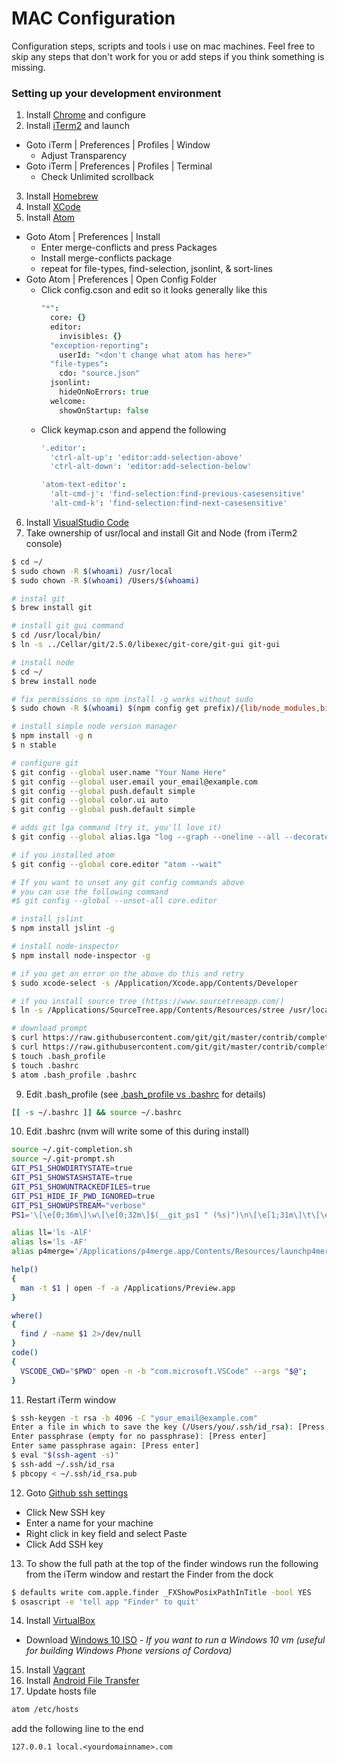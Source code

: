 # MAC Configuration

Configuration steps, scripts and tools i use on mac machines. Feel free to skip any steps that don't work for you or add steps if you think something is missing.

### Setting up your development environment

1. Install [Chrome](http://www.google.com/chrome/) and configure
2. Install [iTerm2](https://www.iterm2.com/) and launch
  - Goto iTerm | Preferences | Profiles | Window
    - Adjust Transparency
  - Goto iTerm | Preferences | Profiles | Terminal
    - Check Unlimited scrollback
3. Install [Homebrew](http://brew.sh/)
4. Install [XCode](https://developer.apple.com/xcode)
5. Install [Atom](https://atom.io/)
  - Goto Atom | Preferences | Install
    - Enter merge-conflicts and press Packages
    - Install merge-conflicts package
    - repeat for file-types, find-selection, jsonlint, & sort-lines
  - Goto Atom | Preferences | Open Config Folder
    - Click config.cson and edit so it looks generally like this
      ```coffee
      "*":
        core: {}
        editor:
          invisibles: {}
        "exception-reporting":
          userId: "<don't change what atom has here>"
        "file-types":
          cdo: "source.json"
        jsonlint:
          hideOnNoErrors: true
        welcome:
          showOnStartup: false
      ```
    - Click keymap.cson and append the following    
      ```coffee
      '.editor':
        'ctrl-alt-up': 'editor:add-selection-above'
        'ctrl-alt-down': 'editor:add-selection-below'

      'atom-text-editor':
        'alt-cmd-j': 'find-selection:find-previous-casesensitive'
        'alt-cmd-k': 'find-selection:find-next-casesensitive'
      ```
6. Install [VisualStudio Code](https://code.visualstudio.com/)
7. Take ownership of usr/local and install Git and Node (from iTerm2 console)
  ```bash
  $ cd ~/
  $ sudo chown -R $(whoami) /usr/local
  $ sudo chown -R $(whoami) /Users/$(whoami)

  # instal git
  $ brew install git

  # install git gui command
  $ cd /usr/local/bin/
  $ ln -s ../Cellar/git/2.5.0/libexec/git-core/git-gui git-gui

  # install node
  $ cd ~/
  $ brew install node

  # fix permissions so npm install -g works without sudo
  $ sudo chown -R $(whoami) $(npm config get prefix)/{lib/node_modules,bin,share}

  # install simple node version manager
  $ npm install -g n
  $ n stable

  # configure git
  $ git config --global user.name "Your Name Here"
  $ git config --global user.email your_email@example.com
  $ git config --global push.default simple
  $ git config --global color.ui auto
  $ git config --global push.default simple

  # adds git lga command (try it, you'll love it)
  $ git config --global alias.lga "log --graph --oneline --all --decorate"

  # if you installed atom
  $ git config --global core.editor "atom --wait"

  # If you want to unset any git config commands above
  # you can use the following command
  #$ git config --global --unset-all core.editor

  # install jslint
  $ npm install jslint -g

  # install node-inspector
  $ npm install node-inspector -g

  # if you get an error on the above do this and retry
  $ sudo xcode-select -s /Application/Xcode.app/Contents/Developer

  # if you install source tree (https://www.sourcetreeapp.com/)
  $ ln -s /Applications/SourceTree.app/Contents/Resources/stree /usr/local/bin/

  # download prompt
  $ curl https://raw.githubusercontent.com/git/git/master/contrib/completion/git-prompt.sh -o .git-prompt.sh
  $ curl https://raw.githubusercontent.com/git/git/master/contrib/completion/git-completion.bash -o .git-completion.sh
  $ touch .bash_profile
  $ touch .bashrc
  $ atom .bash_profile .bashrc
  ```
9. Edit .bash_profile (see [.bash_profile vs .bashrc](http://www.joshstaiger.org/archives/2005/07/bash_profile_vs.html) for details)
  ```bash
  [[ -s ~/.bashrc ]] && source ~/.bashrc
  ```
10. Edit .bashrc (nvm will write some of this during install)
  ```bash
  source ~/.git-completion.sh
  source ~/.git-prompt.sh
  GIT_PS1_SHOWDIRTYSTATE=true
  GIT_PS1_SHOWSTASHSTATE=true
  GIT_PS1_SHOWUNTRACKEDFILES=true
  GIT_PS1_HIDE_IF_PWD_IGNORED=true
  GIT_PS1_SHOWUPSTREAM="verbose"
  PS1='\[\e[0;36m\]\w\[\e[0;32m\]$(__git_ps1 " (%s)")\n\[\e[1;31m\]\t\[\e[0m\] \$ '

  alias ll='ls -AlF'
  alias ls='ls -AF'
  alias p4merge='/Applications/p4merge.app/Contents/Resources/launchp4merge'

  help()
  {
    man -t $1 | open -f -a /Applications/Preview.app
  }

  where()
  {
    find / -name $1 2>/dev/null
  }
  code()
  {
    VSCODE_CWD="$PWD" open -n -b "com.microsoft.VSCode" --args "$@";
  }
  ```
11. Restart iTerm window
  ```bash
  $ ssh-keygen -t rsa -b 4096 -C "your_email@example.com"
  Enter a file in which to save the key (/Users/you/.ssh/id_rsa): [Press enter]
  Enter passphrase (empty for no passphrase): [Press enter]
  Enter same passphrase again: [Press enter]
  $ eval "$(ssh-agent -s)"
  $ ssh-add ~/.ssh/id_rsa
  $ pbcopy < ~/.ssh/id_rsa.pub
  ```
12. Goto [Github ssh settings](https://github.com/settings/ssh)
  - Click New SSH key
  - Enter a name for your machine
  - Right click in key field and select Paste
  - Click Add SSH key
13. To show the full path at the top of the finder windows run the following from the iTerm window and restart the Finder from the dock
  ```bash
  $ defaults write com.apple.finder _FXShowPosixPathInTitle -bool YES
  $ osascript -e 'tell app "Finder" to quit'
  ```
14. Install [VirtualBox](https://www.virtualbox.org/wiki/Downloads)
  - Download [Windows 10 ISO](https://www.microsoft.com/en-us/software-download/windows10ISO) - *If you want to run a Windows 10 vm (useful for building Windows Phone versions of Cordova)*
15. Install [Vagrant](https://www.vagrantup.com/downloads.html)
16. Install [Android File Transfer](https://www.android.com/filetransfer/)
17. Update hosts file
  ```bash
  atom /etc/hosts
  ```
  add the following line to the end
  ```
  127.0.0.1 local.<yourdomainname>.com
  ```
